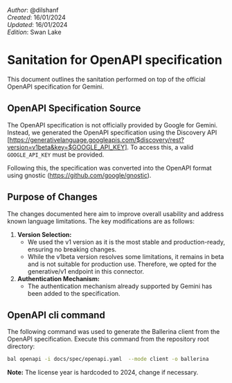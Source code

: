 _Author_:  @dilshanf \
_Created_: 16/01/2024 \
_Updated_: 16/01/2024 \
_Edition_: Swan Lake

# Sanitation for OpenAPI specification

This document outlines the sanitation performed on top of the official OpenAPI specification for Gemini.

## OpenAPI Specification Source
The OpenAPI specification is not officially provided by Google for Gemini. Instead, we generated the OpenAPI specification 
using the Discovery API [https://generativelanguage.googleapis.com/$discovery/rest?version=v1beta&key=$GOOGLE_API_KEY]. 
To access this, a valid `GOOGLE_API_KEY` must be provided.

Following this, the specification was converted into the OpenAPI format using gnostic (https://github.com/google/gnostic).

## Purpose of Changes
The changes documented here aim to improve overall usability and address known language limitations. The key modifications are as follows:
1. **Version Selection:**
   + We used the v1 version as it is the most stable and production-ready, ensuring no breaking changes.
   + While the v1beta version resolves some limitations, it remains in beta and is not suitable for production use. Therefore, we opted for the generative/v1 endpoint in this connector.
2. **Authentication Mechanism:**
   + The authentication mechanism already supported by Gemini has been added to the specification.

    
## OpenAPI cli command
The following command was used to generate the Ballerina client from the OpenAPI specification. Execute this command from the repository root directory:

```bash
bal openapi -i docs/spec/openapi.yaml  --mode client -o ballerina
```
**Note:** The license year is hardcoded to 2024, change if necessary.